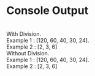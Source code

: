 # Console Output
</br>
With Division.   </br>
Example 1 : [120, 60, 40, 30, 24].</br>
Example 2 : [2, 3, 6]</br>
Without Division.  </br>
Example 1 : [120, 60, 40, 30, 24].</br>
Example 2 : [2, 3, 6]</br>
